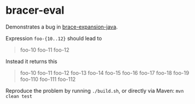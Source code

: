 # bracer-eval

Demonstrates a bug in [brace-expansion-java](https://github.com/AndersDJohnson/brace-expansion-java).

Expression `foo-{10..12}` should lead to
> foo-10
> foo-11
> foo-12

Instead it returns this
> foo-10
> foo-11
> foo-12
> foo-13
> foo-14
> foo-15
> foo-16
> foo-17
> foo-18
> foo-19
> foo-110
> foo-111
> foo-112

Reproduce the problem by running `./build.sh`, or directly via Maven: `mvn clean test`
